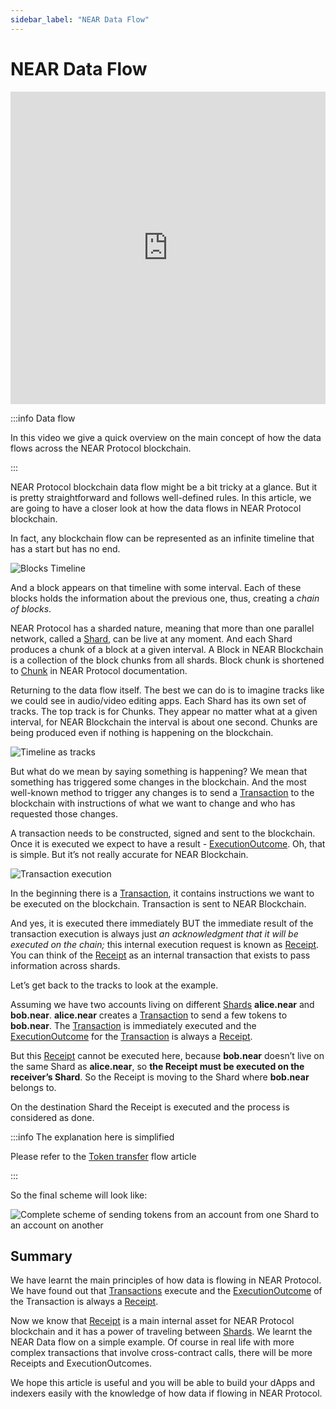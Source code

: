 ```yaml
---
sidebar_label: "NEAR Data Flow"
---
```


# NEAR Data Flow


<iframe
 width="100%"
 height="500"
 src="https://www.youtube.com/embed/VSBJ-A69Km4"
 title="YouTube video player"
 frameborder="0"
 allow="accelerometer; autoplay; clipboard-write; encrypted-media; gyroscope; picture-in-picture"
 allowfullscreen>
</iframe>


:::info Data flow

In this video we give a quick overview on the main concept of how the data flows across the NEAR Protocol blockchain.

:::

NEAR Protocol blockchain data flow might be a bit tricky at a glance. But it is pretty straightforward and follows well-defined rules. In this article, we are going to have a closer look at how the data flows in NEAR Protocol blockchain.

In fact, any blockchain flow can be represented as an infinite timeline that has a start but has no end.


![Blocks Timeline](/docs/flow/01-timeline.png)


And a block appears on that timeline with some interval. Each of these blocks holds the information about the previous one, thus, creating a *chain of blocks*.


NEAR Protocol has a sharded nature, meaning that more than one parallel network, called a [Shard](../../2.build/6.data-infrastructure/lake-data-structures/shard.mdx), can be live at any moment. And each Shard produces a chunk of a block at a given interval. A Block in NEAR Blockchain is a collection of the block chunks from all shards. Block chunk is shortened to [Chunk](../../2.build/6.data-infrastructure/lake-data-structures/chunk.mdx) in NEAR Protocol documentation.

Returning to the data flow itself. The best we can do is to imagine tracks like we could see in audio/video editing apps. Each Shard has its own set of tracks. The top track is for Chunks. They appear no matter what at a given interval, for NEAR Blockchain the interval is about one second. Chunks are being produced even if nothing is happening on the blockchain.

![Timeline as tracks](/docs/flow/02-tracks.png)

But what do we mean by saying something is happening? We mean that something has triggered some changes in the blockchain. And the most well-known method to trigger any changes is to send a [Transaction](../../2.build/6.data-infrastructure/lake-data-structures/transaction.mdx) to the blockchain with instructions of what we want to change and who has requested those changes.

A transaction needs to be constructed, signed and sent to the blockchain. Once it is executed we expect to have a result - [ExecutionOutcome](../../2.build/6.data-infrastructure/lake-data-structures/execution_outcome.mdx). Oh, that is simple. But it’s not really accurate for NEAR Blockchain.

![Transaction execution](/docs/flow/03-tx-outcome-receipt.png)

In the beginning there is a [Transaction](../../2.build/6.data-infrastructure/lake-data-structures/transaction.mdx), it contains instructions we want to be executed on the blockchain. Transaction is sent to NEAR Blockchain.

And yes, it is executed there immediately BUT the immediate result of the transaction execution is always just *an acknowledgment that it will be executed on the chain;* this internal execution request is known as [Receipt](../../2.build/6.data-infrastructure/lake-data-structures/receipt.mdx). You can think of the [Receipt](../../2.build/6.data-infrastructure/lake-data-structures/receipt.mdx) as an internal transaction that exists to pass information across shards.

Let’s get back to the tracks to look at the example.

Assuming we have two accounts living on different [Shards](../../2.build/6.data-infrastructure/lake-data-structures/shard.mdx) **alice.near** and **bob.near**. **alice.near** creates a [Transaction](../../2.build/6.data-infrastructure/lake-data-structures/transaction.mdx) to send a few tokens to **bob.near**. The [Transaction](../../2.build/6.data-infrastructure/lake-data-structures/transaction.mdx) is immediately executed and the [ExecutionOutcome](../../2.build/6.data-infrastructure/lake-data-structures/execution_outcome.mdx) for the [Transaction](../../2.build/6.data-infrastructure/lake-data-structures/transaction.mdx) is always a [Receipt](../../2.build/6.data-infrastructure/lake-data-structures/receipt.mdx).

But this [Receipt](../../2.build/6.data-infrastructure/lake-data-structures/receipt.mdx) cannot be executed here, because **bob.near** doesn’t live on the same Shard as **alice.near**, so **the Receipt must be executed on the receiver’s Shard**. So the Receipt is moving to the Shard where **bob.near** belongs to.

On the destination Shard the Receipt is executed and the process is considered as done.

:::info The explanation here is simplified

Please refer to the [Token transfer](token-transfer-flow.md) flow article

:::

So the final scheme will look like:

![Complete scheme of sending tokens from an account from one Shard to an account on another](/docs/flow/04-send-nears-flow.png)

## Summary

We have learnt the main principles of how data is flowing in NEAR Protocol. We have found out that [Transactions](../../2.build/6.data-infrastructure/lake-data-structures/transaction.mdx) execute and the [ExecutionOutcome](../../2.build/6.data-infrastructure/lake-data-structures/execution_outcome.mdx) of the Transaction is always a [Receipt](../../2.build/6.data-infrastructure/lake-data-structures/receipt.mdx).

Now we know that [Receipt](../../2.build/6.data-infrastructure/lake-data-structures/receipt.mdx) is a main internal asset for NEAR Protocol blockchain and it has a power of traveling between [Shards](../../2.build/6.data-infrastructure/lake-data-structures/shard.mdx). We learnt the NEAR Data flow on a simple example. Of course in real life with more complex transactions that involve cross-contract calls, there will be more Receipts and ExecutionOutcomes.

We hope this article is useful and you will be able to build your dApps and indexers easily with the knowledge of how data if flowing in NEAR Protocol.
